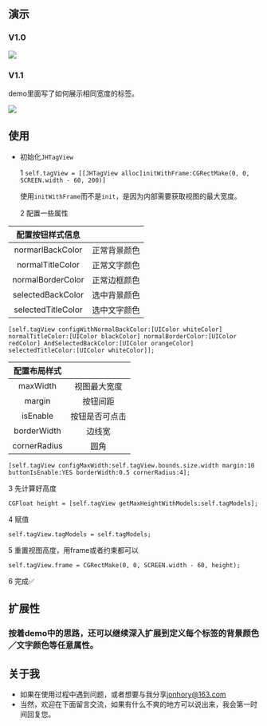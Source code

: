 
## 演示
### V1.0
![](http://ww3.sinaimg.cn/large/c6a1cfeagw1fbd7sfk6j4g208g0fawfp.gif)

### V1.1
demo里面写了如何展示相同宽度的标签。

![](http://ww4.sinaimg.cn/large/c6a1cfeagw1fbg6ml9vcqg20b90ka76o.gif)

## 使用
* 初始化`JHTagView`

  1 `self.tagView = [[JHTagView alloc]initWithFrame:CGRectMake(0, 0, SCREEN.width - 60, 200)]`

  使用`initWithFrame`而不是`init`，是因为内部需要获取视图的最大宽度。

  2 配置一些属性

| 配置按钮样式信息||
|:------:|:------:|
|normarlBackColor|正常背景颜色|
|normalTitleColor|正常文字颜色|
|normalBorderColor|正常边框颜色|
|selectedBackColor| 选中背景颜色|
|selectedTitleColor|选中文字颜色|  

  `[self.tagView configWithNormalBackColor:[UIColor whiteColor]
  normalTitleColor:[UIColor blackColor]
  normalBorderColor:[UIColor redColor]
  AndSelectedBackColor:[UIColor orangeColor]
  selectedTitleColor:[UIColor whiteColor]];
`

|配置布局样式||
|:------:|:------:|
|maxWidth |视图最大宽度|
|margin |按钮间距|
| isEnable|按钮是否可点击|
|borderWidth |边线宽|
|cornerRadius |圆角|

`
[self.tagView configMaxWidth:self.tagView.bounds.size.width
margin:10 buttonIsEnable:YES borderWidth:0.5 cornerRadius:4];
`

3 先计算好高度

`CGFloat height = [self.tagView getMaxHeightWithModels:self.tagModels];`

4 赋值

`self.tagView.tagModels = self.tagModels;`

5 重置视图高度，用frame或者约束都可以

`self.tagView.frame = CGRectMake(0, 0, SCREEN.width - 60, height);`

6 完成✅

## 扩展性
### 按着demo中的思路，还可以继续深入扩展到定义每个标签的背景颜色／文字颜色等任意属性。

## 关于我
* 如果在使用过程中遇到问题，或者想要与我分享<jonhory@163.com>
* 当然，欢迎在下面留言交流，如果有什么不爽的地方可以说出来，我会第一时间回复您。

